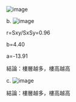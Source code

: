 ![image](https://github.com/user-attachments/assets/7b146b8f-e33b-4de1-a9c3-79da94f7b9a4)

b.
![image](https://github.com/user-attachments/assets/a0e69e56-5bbe-435a-a238-20af6a93ced9)

r=Sxy/SxSy=0.96

b=4.40

a=-13.91

結論：樓層越多，樓高越高

c.
![image](https://github.com/user-attachments/assets/d378ae3b-2cd2-4c59-ba6c-a456a0bf4844)

結論：樓層越多，樓高越高





